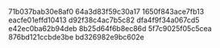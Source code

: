 71b037bab30e8af0
64a3d83f59c30a17
1650f843ace7fb13
eacfe01effd10413
d92f38c4ac7b5c82
dfa4f9f34a067cd5
e42ec0ba62b94deb
8b25d64f6b8ec86d
5f7c9025f05c5cea
876bd121ccbde3be
bd326982e9bc602e
